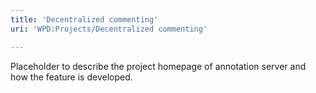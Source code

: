 ```yaml
---
title: 'Decentralized commenting'
uri: 'WPD:Projects/Decentralized commenting'

---
```

Placeholder to describe the project homepage of annotation server and how the feature is developed.
